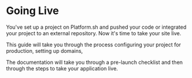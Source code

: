 # Going Live

You've set up a project on Platform.sh and pushed your code or integrated your project to an external repository. Now it's time to take your site live. 

This guide will take you through the process configuring your project for production, setting up domains, 

The documentation will take you through a pre-launch checklist and then through the steps to take your application live.

<div id = "buttons"></div>

<script>
    var templatePath = getPathObj("/golive/first-steps.html", "Take your site live!");
    var templates = {type: "basic", path: templatePath, div: "buttons"};
    makeButton(templates)
</script>
